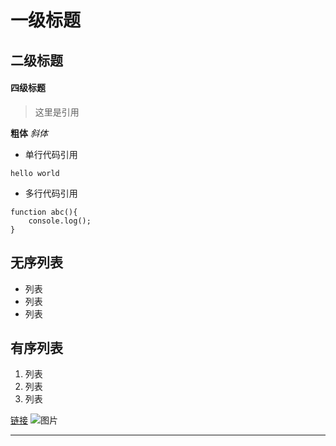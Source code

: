 # 一级标题
## 二级标题
#### 四级标题

> 这里是引用

**粗体**
*斜体*

- 单行代码引用

`
hello world
`

- 多行代码引用
```
function abc(){
	console.log();
}
````

## 无序列表
- 列表
- 列表
- 列表

## 有序列表
1. 列表
2. 列表
3. 列表

[链接](http://www.baidu.com)
![图片](https://ss0.bdstatic.com/k4oZeXSm1A5BphGlnYG/icon/95496.png)

***
